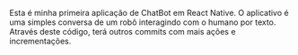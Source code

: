 
Esta é minha primeira aplicação de ChatBot em React Native.
O aplicativo é uma simples conversa de um robô interagindo com o humano por texto.
Através deste código, terá outros commits com mais ações e incrementações.
